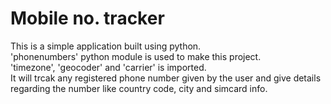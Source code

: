 # Mobile no. tracker
This is a simple application built using python. <br>
'phonenumbers' python module is used to make this project. <br>
'timezone', 'geocoder' and 'carrier' is imported. <br>
It will trcak any registered phone number given by the user and give details regarding the number like country code, city and simcard info.
